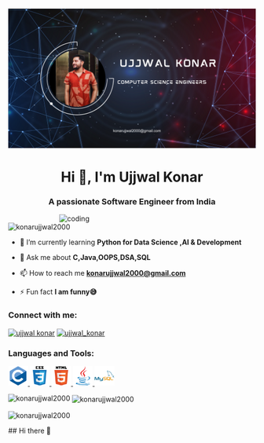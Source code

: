 ![logo](https://github.com/konarujjwal2000/konarujjwal2000/blob/main/Ujjwal%20konar%20(1).png)
<h1 align="center">Hi 👋, I'm Ujjwal Konar</h1>
<h3 align="center">A passionate Software Engineer from India</h3>
<img align="right" alt="coding"width="400"src="https://user-images.githubusercontent.com/55389276/140866485-8fb1c876-9a8f-4d6a-98dc-08c4981eaf70.gif">

<p align="left"> <img src="https://komarev.com/ghpvc/?username=konarujjwal2000&label=Profile%20views&color=0e75b6&style=flat" alt="konarujjwal2000" /> </p>

- 🌱 I’m currently learning **Python for Data Science ,AI & Development**

- 💬 Ask me about **C,Java,OOPS,DSA,SQL**

- 📫 How to reach me **konarujjwal2000@gmail.com**

- ⚡ Fun fact **I am funny😅**

<h3 align="left">Connect with me:</h3>
<p align="left">
<a href="https://linkedin.com/in/ujjwal konar" target="blank"><img align="center" src="https://raw.githubusercontent.com/rahuldkjain/github-profile-readme-generator/master/src/images/icons/Social/linked-in-alt.svg" alt="ujjwal konar" height="30" width="40" /></a>
<a href="https://instagram.com/ujjwal_konar" target="blank"><img align="center" src="https://raw.githubusercontent.com/rahuldkjain/github-profile-readme-generator/master/src/images/icons/Social/instagram.svg" alt="ujjwal_konar" height="30" width="40" /></a>
</p>

<h3 align="left">Languages and Tools:</h3>
<p align="left"> <a href="https://www.cprogramming.com/" target="_blank" rel="noreferrer"> <img src="https://raw.githubusercontent.com/devicons/devicon/master/icons/c/c-original.svg" alt="c" width="40" height="40"/> </a> <a href="https://www.w3schools.com/css/" target="_blank" rel="noreferrer"> <img src="https://raw.githubusercontent.com/devicons/devicon/master/icons/css3/css3-original-wordmark.svg" alt="css3" width="40" height="40"/> </a> <a href="https://www.w3.org/html/" target="_blank" rel="noreferrer"> <img src="https://raw.githubusercontent.com/devicons/devicon/master/icons/html5/html5-original-wordmark.svg" alt="html5" width="40" height="40"/> </a> <a href="https://www.java.com" target="_blank" rel="noreferrer"> <img src="https://raw.githubusercontent.com/devicons/devicon/master/icons/java/java-original.svg" alt="java" width="40" height="40"/> </a> <a href="https://www.mysql.com/" target="_blank" rel="noreferrer"> <img src="https://raw.githubusercontent.com/devicons/devicon/master/icons/mysql/mysql-original-wordmark.svg" alt="mysql" width="40" height="40"/> </a> </p>

<p><img align="left" src="https://github-readme-stats.vercel.app/api/top-langs?username=konarujjwal2000&show_icons=true&locale=en&layout=compact" alt="konarujjwal2000" /></p>

<p>&nbsp;<img align="center" src="https://github-readme-stats.vercel.app/api?username=konarujjwal2000&show_icons=true&locale=en" alt="konarujjwal2000" /></p>

<p><img align="center" src="https://github-readme-streak-stats.herokuapp.com/?user=konarujjwal2000&" alt="konarujjwal2000" /></p>
## Hi there 👋

<!--
**konarujjwal2000/konarujjwal2000** is a ✨ _special_ ✨ repository because its `README.md` (this file) appears on your GitHub profile.

Here are some ideas to get you started:

- 🔭 I’m currently working on ...
- 🌱 I’m currently learning ...
- 👯 I’m looking to collaborate on ...
- 🤔 I’m looking for help with ...
- 💬 Ask me about ...
- 📫 How to reach me: ...
- 😄 Pronouns: ...
- ⚡ Fun fact: ...
-->
